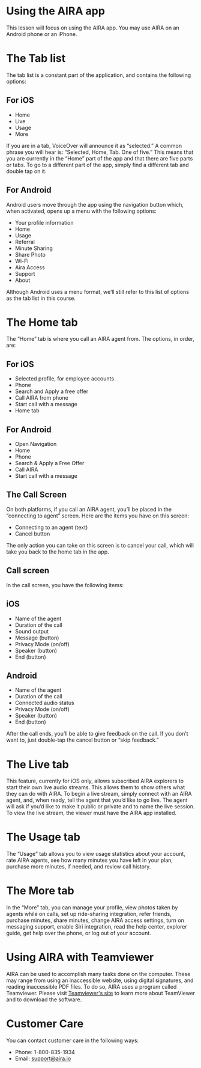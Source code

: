 # Using the AIRA app

This lesson will focus on using the AIRA app. You may use AIRA on an Android phone or an iPhone.

# The Tab list

The tab list is a constant part of the application, and contains the following options:

## For iOS

-   Home
-   Live
-   Usage
-   More

If you are in a tab, VoiceOver will announce it as “selected.” A common phrase you will hear is: “Selected, Home, Tab. One of five.” This means that you are currently in the “Home” part of the app and that there are five parts or tabs. To go to a different part of the app, simply find a different tab and double tap on it.

## For Android

Android users move through the app using the navigation button which, when activated, opens up a menu with the following options:

-   Your profile information
-   Home
-   Usage
-   Referral
-   Minute Sharing
-   Share Photo
-   Wi-Fi
-   Aira Access
-   Support
-   About

Although Android uses a menu format, we’ll still refer to this list of options as the tab list in this course.

# The Home tab

The “Home” tab is where you call an AIRA agent from. The options, in order, are:

## For iOS

-   Selected profile, for employee accounts
-   Phone
-   Search and Apply a free offer
-   Call AIRA from phone
-   Start call with a message
-   Home tab

## For Android

-   Open Navigation
-   Home
-   Phone
-   Search & Apply a Free Offer
-   Call AIRA
-   Start call with a message

## The Call Screen

On both platforms, if you call an AIRA agent, you’ll be placed in the “connecting to agent” screen. Here are the items you have on this screen:

-   Connecting to an agent (text)
-   Cancel button

The only action you can take on this screen is to cancel your call, which will take you back to the home tab in the app.

## Call screen

In the call screen, you have the following items:

## iOS

-   Name of the agent
-   Duration of the call
-   Sound output
-   Message (button)
-   Privacy Mode (on/off)
-   Speaker (button)
-   End (button)

## Android

-   Name of the agent
-   Duration of the call
-   Connected audio status
-   Privacy Mode (on/off)
-   Speaker (button)
-   End (button)

After the call ends, you’ll be able to give feedback on the call. If you don’t want to, just double-tap the cancel button or “skip feedback.”

# The Live tab

This feature, currently for iOS only, allows subscribed AIRA explorers to start their own live audio streams. This allows them to show others what they can do with AIRA. To begin a live stream, simply connect with an AIRA agent, and, when ready, tell the agent that you’d like to go live. The agent will ask if you’d like to make it public or private and to name the live session. To view the live stream, the viewer must have the AIRA app installed.

# The Usage tab

The “Usage” tab allows you to view usage statistics about your account, rate AIRA agents, see how many minutes you have left in your plan, purchase more minutes, if needed, and review call history.

# The More tab

In the “More” tab, you can manage your profile, view photos taken by agents while on calls, set up ride-sharing integration, refer friends, purchase minutes, share minutes, change AIRA access settings, turn on messaging support, enable Siri integration, read the help center, explorer guide, get help over the phone, or log out of your account.

# Using AIRA with Teamviewer

AIRA can be used to accomplish many tasks done on the computer. These may range from using an inaccessible website, using digital signatures, and reading inaccessible PDF files. To do so, AIRA uses a program called Teamviewer. Please visit [Teamviewer's site](https://www.teamviewer.us/) to learn more about TeamViewer and to download the software. 

# Customer Care

You can contact customer care in the following ways:

-   Phone: 1-800-835-1934
-   Email: support@aira.io
